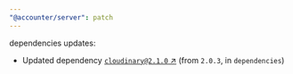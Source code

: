```yaml
---
"@accounter/server": patch
---
```

dependencies updates:
  - Updated dependency [`cloudinary@2.1.0` ↗︎](https://www.npmjs.com/package/cloudinary/v/2.1.0) (from `2.0.3`, in `dependencies`)
